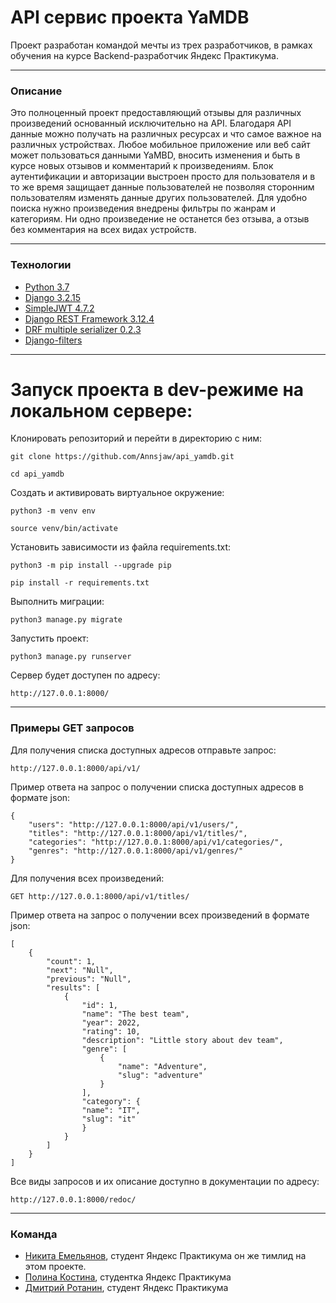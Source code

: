 # API сервис проекта YaMDB
Проект разработан командой мечты из трех разработчиков, в рамках обучения на курсе Backend-разработчик Яндекс Практикума.
___
### Описание
Это полноценный проект предоставляющий отзывы для различных произведений основанный исключительно на API. Благодаря API данные можно получать на различных ресурсах и что самое важное на различных устройствах. Любое мобильное приложение или веб сайт может пользоваться данными YaMBD, вносить изменения и быть в курсе новых отзывов и комментарий к произведениям. Блок аутентификации и авторизации выстроен просто для пользователя и в то же время защищает данные пользователей не позволяя сторонним пользователям изменять данные других пользователей. Для удобно поиска нужно произведения внедрены фильтры по жанрам и категориям. Ни одно произведение не останется без отзыва, а отзыв без комментария на всех видах устройств.
___
### Технологии
- [Python 3.7]
- [Django 3.2.15]
- [SimpleJWT 4.7.2]
- [Django REST Framework 3.12.4]
- [DRF multiple serializer 0.2.3]
- [Django-filters]
___
# Запуск проекта в dev-режиме на локальном сервере:
Клонировать репозиторий и перейти в директорию с ним:
```
git clone https://github.com/Annsjaw/api_yamdb.git
```
```
cd api_yamdb
```
Cоздать и активировать виртуальное окружение:
```
python3 -m venv env
```
```
source venv/bin/activate
```
Установить зависимости из файла requirements.txt:
```
python3 -m pip install --upgrade pip
```
```
pip install -r requirements.txt
```
Выполнить миграции:
```
python3 manage.py migrate
```
Запустить проект:
```
python3 manage.py runserver
```
Сервер будет доступен по адресу:
```
http://127.0.0.1:8000/
```
___
### Примеры GET запросов
Для получения списка доступных адресов отправьте запрос:
```
http://127.0.0.1:8000/api/v1/
```
Пример ответа на запрос о получении списка доступных адресов в формате json:
```
{
    "users": "http://127.0.0.1:8000/api/v1/users/",
    "titles": "http://127.0.0.1:8000/api/v1/titles/",
    "categories": "http://127.0.0.1:8000/api/v1/categories/",
    "genres": "http://127.0.0.1:8000/api/v1/genres/"
}
```
Для получения всех произведений:
```
GET http://127.0.0.1:8000/api/v1/titles/
```
Пример ответа на запрос о получении всех произведений в формате json:
```
[
    {
        "count": 1,
        "next": "Null",
        "previous": "Null",
        "results": [
            {
                "id": 1,
                "name": "The best team",
                "year": 2022,
                "rating": 10,
                "description": "Little story about dev team",
                "genre": [
                    {
                        "name": "Adventure",
                        "slug": "adventure"
                    }
                ],
                "category": {
                "name": "IT",
                "slug": "it"
                }
            }
        ]
    }
]
```
Все виды запросов и их описание доступно в документации по адресу:
```
http://127.0.0.1:8000/redoc/
```
___
### Команда
- [Никита Емельянов], студент Яндекс Практикума он же тимлид на этом проекте.
- [Полина Костина], студентка Яндекс Практикума
- [Дмитрий Ротанин], студент Яндекс Практикума

[//]: # (Ниже находятся справочные ссылки)

   [Python 3.7]: <https://www.python.org/downloads/release/python-370/>
   [Django 3.2.15]: <https://www.djangoproject.com/download/>
   [SimpleJWT 4.7.2]: <https://django-rest-framework-simplejwt.readthedocs.io/en/latest/>
   [Django REST Framework 3.12.4]: <https://www.django-rest-framework.org/community/release-notes/>
   [DRF multiple serializer 0.2.3]: <https://pypi.org/project/drf-multiple-serializer/>
   [Django-filters]: <https://django-filter.readthedocs.io/en/stable/guide/install.html>
   [Никита Емельянов]: <https://github.com/Tozix>
   [Полина Костина]: <https://github.com/Polina1Kostina>
   [Дмитрий Ротанин]: <https://github.com/Annsjaw>